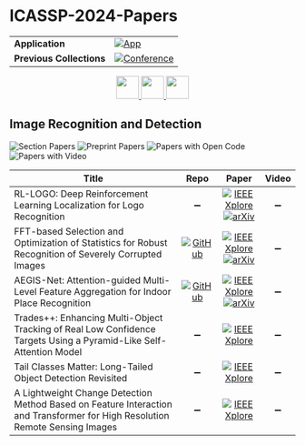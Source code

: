 # ICASSP-2024-Papers

<table>
    <tr>
        <td><strong>Application</strong></td>
        <td>
            <a href="https://huggingface.co/spaces/DmitryRyumin/NewEraAI-Papers" style="float:left;">
                <img src="https://img.shields.io/badge/🤗-NewEraAI--Papers-FFD21F.svg" alt="App" />
            </a>
        </td>
    </tr>
    <tr>
        <td><strong>Previous Collections</strong></td>
        <td>
            <a href="https://github.com/DmitryRyumin/ICASSP-2023-24-Papers/blob/main/README_2023.md">
                <img src="http://img.shields.io/badge/ICASSP-2023-0073AE.svg" alt="Conference">
            </a>
        </td>
    </tr>
</table>

<div align="center">
    <a href="https://github.com/DmitryRyumin/ICASSP-2023-24-Papers/blob/main/sections/2024/main/SLP-P21.md">
        <img src="https://cdn.jsdelivr.net/gh/DmitryRyumin/NewEraAI-Papers@main/images/left.svg" width="40" alt="" />
    </a>
    <a href="https://github.com/DmitryRyumin/ICASSP-2023-24-Papers/">
        <img src="https://cdn.jsdelivr.net/gh/DmitryRyumin/NewEraAI-Papers@main/images/home.svg" width="40" alt="" />
    </a>
    <a href="https://github.com/DmitryRyumin/ICASSP-2023-24-Papers/blob/main/sections/2024/main/SPTM-P7.md">
        <img src="https://cdn.jsdelivr.net/gh/DmitryRyumin/NewEraAI-Papers@main/images/right.svg" width="40" alt="" />
    </a>
</div>


## Image Recognition and Detection

![Section Papers](https://img.shields.io/badge/Section%20Papers-6-42BA16) ![Preprint Papers](https://img.shields.io/badge/Preprint%20Papers-3-b31b1b) ![Papers with Open Code](https://img.shields.io/badge/Papers%20with%20Open%20Code-2-1D7FBF) ![Papers with Video](https://img.shields.io/badge/Papers%20with%20Video-0-FF0000)

| **Title** | **Repo** | **Paper** | **Video** |
|-----------|:--------:|:---------:|:---------:|
| RL-LOGO: Deep Reinforcement Learning Localization for Logo Recognition | :heavy_minus_sign: | [![IEEE Xplore](https://img.shields.io/badge/IEEE-10447388-E4A42C.svg)](https://ieeexplore.ieee.org/document/10447388) <br/> [![arXiv](https://img.shields.io/badge/arXiv-2312.16792-b31b1b.svg)](https://arxiv.org/abs/2312.16792) | :heavy_minus_sign: |
| FFT-based Selection and Optimization of Statistics for Robust Recognition of Severely Corrupted Images | [![GitHub](https://img.shields.io/github/stars/SamsungLabs/FROST?style=flat)](https://github.com/SamsungLabs/FROST) | [![IEEE Xplore](https://img.shields.io/badge/IEEE-10447639-E4A42C.svg)](https://ieeexplore.ieee.org/document/10447639) <br/> [![arXiv](https://img.shields.io/badge/arXiv-2403.14335-b31b1b.svg)](https://arxiv.org/abs/2403.14335) | :heavy_minus_sign: |
| AEGIS-Net: Attention-guided Multi-Level Feature Aggregation for Indoor Place Recognition | [![GitHub](https://img.shields.io/github/stars/YuhangMing/AEGIS-Net?style=flat)](https://github.com/YuhangMing/AEGIS-Net) | [![IEEE Xplore](https://img.shields.io/badge/IEEE-10447578-E4A42C.svg)](https://ieeexplore.ieee.org/document/10447578) <br/> [![arXiv](https://img.shields.io/badge/arXiv-2312.09538-b31b1b.svg)](https://arxiv.org/abs/2312.09538) | :heavy_minus_sign: |
| Trades++: Enhancing Multi-Object Tracking of Real Low Confidence Targets Using a Pyramid-Like Self-Attention Model | :heavy_minus_sign: | [![IEEE Xplore](https://img.shields.io/badge/IEEE-10446257-E4A42C.svg)](https://ieeexplore.ieee.org/document/10446257) | :heavy_minus_sign: |
| Tail Classes Matter: Long-Tailed Object Detection Revisited | :heavy_minus_sign: | [![IEEE Xplore](https://img.shields.io/badge/IEEE-10446683-E4A42C.svg)](https://ieeexplore.ieee.org/document/10446683) | :heavy_minus_sign: |
| A Lightweight Change Detection Method Based on Feature Interaction and Transformer for High Resolution Remote Sensing Images | :heavy_minus_sign: | [![IEEE Xplore](https://img.shields.io/badge/IEEE-10447933-E4A42C.svg)](https://ieeexplore.ieee.org/document/10447933) | :heavy_minus_sign: |
